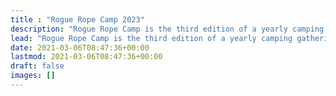 ```yaml
---
title : "Rogue Rope Camp 2023"
description: "Rogue Rope Camp is the third edition of a yearly camping gathering of kinkers, main focus is rope, but other fun activities are welcome as well."
lead: "Rogue Rope Camp is the third edition of a yearly camping gathering of kinkers, main focus is rope, but other fun activities are welcome as well."
date: 2021-03-06T08:47:36+00:00
lastmod: 2021-03-06T08:47:36+00:00
draft: false
images: []
---
```

